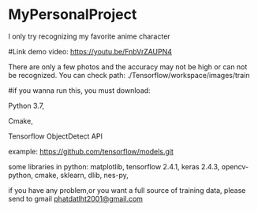 # MyPersonalProject
I only try recognizing my favorite anime character

#Link demo video:
https://youtu.be/FnbVrZAUPN4

There are only a few photos and the accuracy may not be high or can not be recognized.
You can check path: ./Tensorflow/workspace/images/train

#if you wanna run this, you must download:

Python 3.7,

Cmake,

Tensorflow ObjectDetect API

example: https://github.com/tensorflow/models.git

some libraries in python:
matplotlib,
tensorflow 2.4.1,
keras 2.4.3,
opencv-python,
cmake,
sklearn,
dlib,
nes-py,

if you have any problem,or you want a full source of training data,
please send to gmail phatdatlht2001@gmail.com
